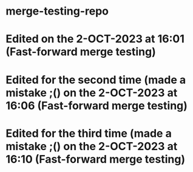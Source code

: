 # merge-testing-repo
# Edited on the 2-OCT-2023 at 16:01 (Fast-forward merge testing)
# Edited for the second time (made a mistake ;() on the 2-OCT-2023 at 16:06 (Fast-forward merge testing)
# Edited for the third time (made a mistake ;() on the 2-OCT-2023 at 16:10 (Fast-forward merge testing)
